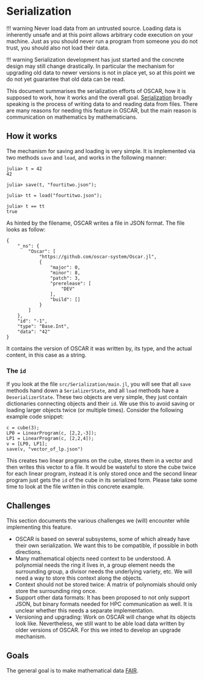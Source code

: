 # Serialization

!!! warning
    Never load data from an untrusted source. Loading data is inherently unsafe
    and at this point allows arbitrary code execution on your machine. Just as
    you should never run a program from someone you do not trust, you should
    also not load their data.

!!! warning
    Serialization development has just started and the concrete design may
    still change drastically. In particular the mechanism for upgrading old
    data to newer versions is not in place yet, so at this point we do not yet
    guarantee that old data can be read.

This document summarises the serialization efforts of OSCAR, how it is supposed
to work, how it works and the overall goal.
[Serialization](https://en.wikipedia.org/wiki/Serialization) broadly speaking
is the process of writing data to and reading data from files. There are many
reasons for needing this feature in OSCAR, but the main reason is communication
on mathematics by mathematicians.

## How it works
The mechanism for saving and loading is very simple. It is implemented via two
methods `save` and `load`, and works in the following manner:
```
julia> t = 42
42

julia> save(t, "fourtitwo.json");

julia> tt = load("fourtitwo.json");

julia> t == tt
true
```
As hinted by the filename, OSCAR writes a file in JSON format. The file looks
as follow:
```
{
    "_ns": {
        "Oscar": [
            "https://github.com/oscar-system/Oscar.jl",
            {
                "major": 0,
                "minor": 8,
                "patch": 3,
                "prerelease": [
                    "DEV"
                ],
                "build": []
            }
        ]
    },
    "id": "-1",
    "type": "Base.Int",
    "data": "42"
}
```
It contains the version of OSCAR it was written by, its type, and the actual
content, in this case as a string.

### The `id`
If you look at the file `src/Serialization/main.jl`, you will see that all
`save` methods hand down a `SerializerState`, and all `load` methods have a
`DeserializerState`. These two objects are very simple, they just contain
dictionaries connecting objects and their `id`. We use this to avoid saving or
loading larger objects twice (or multiple times). Consider the following
example code snippet:
```
c = cube(3);
LP0 = LinearProgram(c, [2,2,-3]);
LP1 = LinearProgram(c, [2,2,4]);
v = [LP0, LP1];
save(v, "vector_of_lp.json")
```
This creates two linear programs on the cube, stores them in a vector and then
writes this vector to a file. It would be wasteful to store the cube twice for
each linear program, instead it is only stored once and the second linear
program just gets the `id` of the cube in its serialized form. Please take some
time to look at the file written in this concrete example.

## Challenges
This section documents the various challenges we (will) encounter while
implementing this feature.
- OSCAR is based on several subsystems, some of which already have their own
  serialization. We want this to be compatible, if possible in both directions.
- Many mathematical objects need context to be understood. A polynomial needs
  the ring it lives in, a group element needs the surrounding group, a divisor
  needs the underlying variety, etc. We will need a way to store this context
  along the objects.
- Context should not be stored twice: A matrix of polynomials should only store
  the surrounding ring once.
- Support other data formats: It has been proposed to not only support JSON,
  but binary formats needed for HPC communication as well. It is unclear
  whether this needs a separate implementation.
- Versioning and upgrading: Work on OSCAR will change what its objects look
  like. Nevertheless, we still want to be able load data written by older
  versions of OSCAR. For this we inted to develop an upgrade mechanism.



## Goals

The general goal is to make mathematical data
[FAIR](https://en.wikipedia.org/wiki/FAIR_data). 
